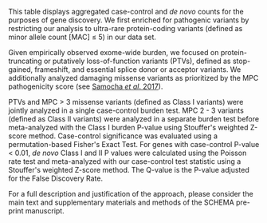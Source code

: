 This table displays aggregated case-control and _de novo_ counts for the purposes of gene discovery. We first enriched for pathogenic variants by restricting our analysis to ultra-rare protein-coding variants (defined as minor allele count [MAC] ≤ 5) in our data set.  

Given empirically observed exome-wide burden, we focused on protein-truncating or putatively loss-of-function variants (PTVs), defined as stop-gained, frameshift, and essential splice donor or acceptor variants. We additionally analyzed damaging missense variants as prioritized by the MPC pathogenicity score (see [Samocha _et al_. 2017](https://www.biorxiv.org/content/10.1101/148353v1)).   

PTVs and MPC > 3 missense variants (defined as Class I variants) were jointly analyzed in a single case-control burden test. MPC 2 - 3 variants (defined as Class II variants) were analyzed in a separate burden test before meta-analyzed with the Class I burden P-value using Stouffer's weighted Z-score method. Case-control significance was evaluated using a permutation-based Fisher's Exact Test. For genes with case-control P-value < 0.01, _de novo_ Class I and II P values were calculated using the Poisson rate test and meta-analyzed with our case-control test statistic using a Stouffer's weighted Z-score method. The Q-value is the P-value adjusted for the False Discovery Rate.

For a full description and justification of the approach, please consider the main text and supplementary materials and methods of the SCHEMA pre-print manuscript.
